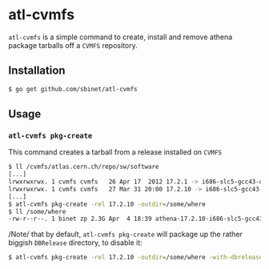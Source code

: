 atl-cvmfs
=========

``atl-cvmfs`` is a simple command to create, install and remove athena package tarballs off a ``CVMFS`` repository.

## Installation

```sh
$ go get github.com/sbinet/atl-cvmfs
```

## Usage

### ``atl-cvmfs pkg-create``
This command creates a tarball from a release installed on ``CVMFS``

```sh
$ ll /cvmfs/atlas.cern.ch/repo/sw/software
[...]
lrwxrwxrwx. 1 cvmfs cvmfs   26 Apr 17  2012 17.2.1 -> i686-slc5-gcc43-opt/17.2.1/
lrwxrwxrwx. 1 cvmfs cvmfs   27 Mar 31 20:00 17.2.10 -> i686-slc5-gcc43-opt/17.2.10/
[...]
$ atl-cvmfs pkg-create -rel 17.2.10 -outdir=/some/where
$ ll /some/where
-rw-r--r--. 1 binet zp 2.3G Apr  4 18:39 athena-17.2.10-i686-slc5-gcc43-opt.tar.gz
```

/Note/ that by default, ``atl-cvmfs pkg-create`` will package up the
rather biggish ``DBRelease`` directory, to disable it:

```sh
$ atl-cvmfs pkg-create -rel 17.2.10 -outdir=/some/where -with-dbrelease=0
```
